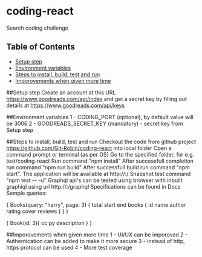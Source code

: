 # coding-react
Search coding challenge

## Table of Contents

- [Setup step](#setup-step)
- [Environment variables](#environment-variables)
- [Steps to install, build, test and run](#install)
- [Imporovements when given more time](#mporovements)

##Setup step
    Create an account at this URL https://www.goodreads.com/api/index and get a secret key by filling out details at https://www.goodreads.com/api/keys

##Environment variables
    1 - CODING_PORT (optional), by default value will be 3006
    2 - GOODREADS_SECRET_KEY (mandatory) - secret key from Setup step

##Steps to install, build, test and run
Checkout the code from github project https://github.com/Git-Robin/coding-react into local folder
Open a command prompt or terminal (as per OS)
Go to the specified folder, for e.g. test/coding-react
Run command "npm install"
After successfull completion run command "npm run build"
After successfull build run command "npm start". The application will be available at http://<hostname>:<portnumber>/
Snapshot test command "npm test -- -u"
Graphql api's can be tested using browser with inbuilt graphiql using url http://<hostname>:<portnumber>/graphql
Specifications can be found in Docs
Sample queries:


{
  Books(query: "harry", page: 3) {
    total
    start
    end
    books {
      id
      name
      author
      rating
      cover
      reviews
    }
  }
}

{
  Book(id: 3){
        cc
        py
        description
  }
}

##Imporovements when given more time
1 - UI/UX can be imporoved
2 - Authentication can be added to make it more secure
3 - instead of http, https protocol can be used
4 - More test coverage

